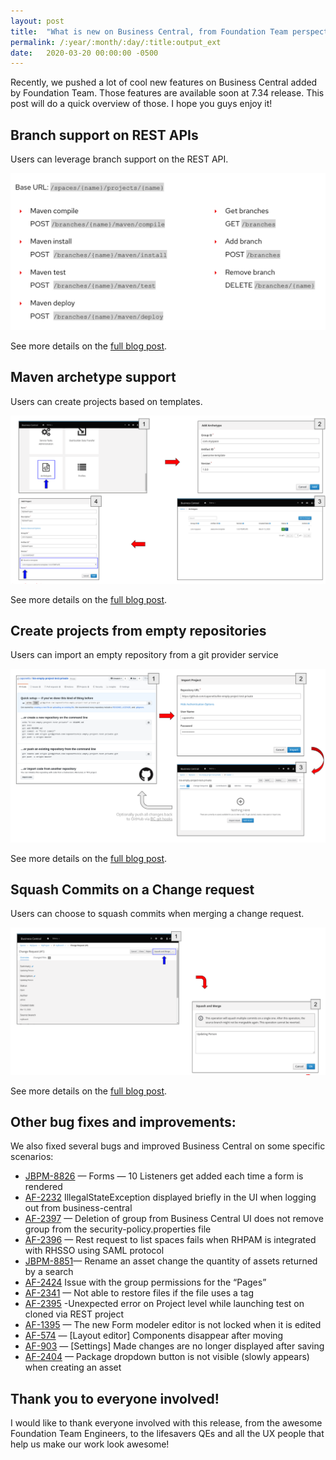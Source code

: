 ```yaml
---
layout: post
title:  "What is new on Business Central, from Foundation Team perspective — March 2020"
permalink: /:year/:month/:day/:title:output_ext
date:   2020-03-20 00:00:00 -0500
---
```

Recently, we pushed a lot of cool new features on Business Central added by Foundation Team. Those features are available soon at 7.34 release.
This post will do a quick overview of those. I hope you guys enjoy it!

## Branch support on REST APIs

Users can leverage branch support on the REST API.

[![Branch Rest](/assets/2020/rest.png "Branch Rest")](/assets/2020/rest.png)

See more details on the [full blog post](https://medium.com/kie-foundation/new-rest-endpoints-on-business-central-45d3c39d1c43).

## Maven archetype support

Users can create projects based on templates.

[![Maven Archetypes](/assets/2020/archetyp.png "Maven Archetype")](/assets/2020/archetyp.png)

See more details on the [full blog post](https://medium.com/kie-foundation/maven-archetype-support-in-business-central-b5fdf5e98556).

## Create projects from empty repositories

Users can import an empty repository from a git provider service

[![Empty Repositories](/assets/2020/empty.png "Maven Archetype")](/assets/2020/empty.png)

See more details on the [full blog post](https://medium.com/kie-foundation/import-an-empty-repository-into-business-central-b3fb76bab103).

## Squash Commits on a Change request

Users can choose to squash commits when merging a change request.

[![Squash Commits](/assets/2020/squash.png "Maven Archetype")](/assets/2020/squash.png)

See more details on the [full blog post](https://medium.com/kie-foundation/squash-commits-when-merging-a-change-request-bb8bcdc992c5).



## Other bug fixes and improvements:

We also fixed several bugs and improved Business Central on some specific scenarios:

* [JBPM-8826](https://issues.jboss.org/browse/JBPM-8826) — Forms — 10 Listeners get added each time a form is rendered
* [AF-2232](https://issues.redhat.com/browse/AF-2232) IllegalStateException displayed briefly in the UI when logging out from business-central
* [AF-2397](https://issues.redhat.com/browse/AF-2397) — Deletion of group from Business Central UI does not remove group from the security-policy.properties file
* [AF-2396](https://issues.redhat.com/browse/AF-2396) — Rest request to list spaces fails when RHPAM is integrated with RHSSO using SAML protocol
* [JBPM-8851](https://issues.redhat.com/browse/JBPM-8851)— Rename an asset change the quantity of assets returned by a search
* [AF-2424](https://issues.redhat.com/browse/AF-2424) Issue with the group permissions for the “Pages”
* [AF-2341](https://issues.redhat.com/browse/AF-2341) — Not able to restore files if the file uses a tag
* [AF-2395](https://issues.redhat.com/browse/AF-2395) -Unexpected error on Project level while launching test on cloned via REST project
* [AF-1395](https://issues.redhat.com/browse/AF-1395) — The new Form modeler editor is not locked when it is edited
* [AF-574](https://issues.redhat.com/browse/AF-574) — [Layout editor] Components disappear after moving
* [AF-903](https://issues.redhat.com/browse/AF-903) — [Settings] Made changes are no longer displayed after saving
* [AF-2404](https://issues.redhat.com/browse/AF-2404) — Package dropdown button is not visible (slowly appears) when creating an asset

## Thank you to everyone involved!

I would like to thank everyone involved with this release, from the awesome Foundation Team Engineers, to the lifesavers QEs and all the UX people that help us make our work look awesome!
